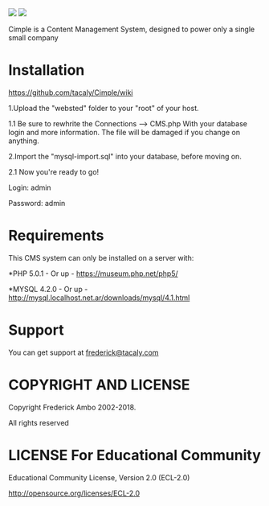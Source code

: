 <img src="http://gazunga.net/in/thumbs/cimplelogo.png" border="0">
<a href="https://codeclimate.com/github/Gazunga/Cimple"><img src="https://codeclimate.com/github/Gazunga/Cimple.png" /></a>

Cimple is a Content Management System, designed to power only a single small company


Installation
===
https://github.com/tacaly/Cimple/wiki

1.Upload the "websted" folder to your "root" of your host.

1.1 Be sure to rewhrite the Connections --> CMS.php With your database login and more information. 
The file will be damaged if you change on anything.

2.Import the "mysql-import.sql" into your database, before moving on.

2.1 Now you're ready to go!

Login: admin 

Password: admin

Requirements
===
This CMS system can only be installed on a server with:

*PHP 5.0.1 - Or up -
https://museum.php.net/php5/

*MYSQL 4.2.0 - Or up -
http://mysql.localhost.net.ar/downloads/mysql/4.1.html

Support
=

You can get support at frederick@tacaly.com

COPYRIGHT AND LICENSE
=
Copyright Frederick Ambo 2002-2018.

All rights reserved

LICENSE For Educational Community
=

Educational Community License, Version 2.0 (ECL-2.0)

http://opensource.org/licenses/ECL-2.0
